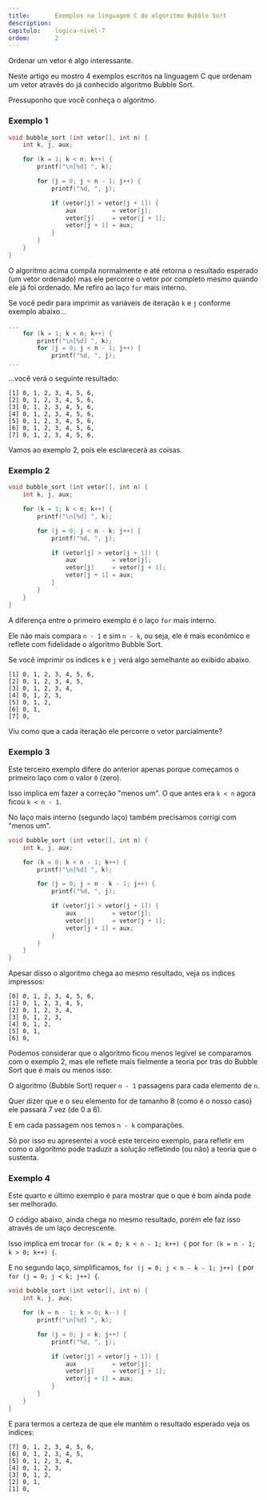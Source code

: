 ```yaml
---
title:       Exemplos na linguagem C do algoritmo Bubble Sort
description:
capitulo:    logica-nivel-7
ordem:       2
---
```


Ordenar um vetor é algo interessante.

Neste artigo eu mostro 4 exemplos escritos na linguagem C que ordenam um vetor através do já conhecido algoritmo
Bubble Sort.

Pressuponho que você conheça o algoritmo.


### Exemplo 1

```c
void bubble_sort (int vetor[], int n) {
    int k, j, aux;

    for (k = 1; k < n; k++) {
        printf("\n[%d] ", k);

        for (j = 0; j < n - 1; j++) {
            printf("%d, ", j);

            if (vetor[j] > vetor[j + 1]) {
                aux          = vetor[j];
                vetor[j]     = vetor[j + 1];
                vetor[j + 1] = aux;
            }
        }
    }
}
```

O algoritmo acima compila normalmente e até retorna o resultado esperado (um vetor ordenado) mas ele percorre o vetor
por completo mesmo quando ele já foi ordenado. Me refiro ao laço `for` mais interno.

Se você pedir para imprimir as variáveis de iteração `k` e `j` conforme exemplo abaixo...

```c
...
    for (k = 1; k < n; k++) {
        printf("\n[%d] ", k);
        for (j = 0; j < n - 1; j++) {
            printf("%d, ", j);
...
```

...você verá o seguinte resultado:

    [1] 0, 1, 2, 3, 4, 5, 6,
    [2] 0, 1, 2, 3, 4, 5, 6,
    [3] 0, 1, 2, 3, 4, 5, 6,
    [4] 0, 1, 2, 3, 4, 5, 6,
    [5] 0, 1, 2, 3, 4, 5, 6,
    [6] 0, 1, 2, 3, 4, 5, 6,
    [7] 0, 1, 2, 3, 4, 5, 6,


Vamos ao exemplo 2, pois ele esclarecerá as coisas.



### Exemplo 2

```c
void bubble_sort (int vetor[], int n) {
    int k, j, aux;

    for (k = 1; k < n; k++) {
        printf("\n[%d] ", k);

        for (j = 0; j < n - k; j++) {
            printf("%d, ", j);

            if (vetor[j] > vetor[j + 1]) {
                aux          = vetor[j];
                vetor[j]     = vetor[j + 1];
                vetor[j + 1] = aux;
            }
        }
    }
}
```

A diferença entre o primeiro exemplo é o laço `for` mais interno.

Ele não mais compara `n - 1` e sim `n - k`, ou seja, ele é mais econômico e reflete com fidelidade o algoritmo
Bubble Sort.

Se você imprimir os índices `k` e `j` verá algo semelhante ao exibido abaixo.

    [1] 0, 1, 2, 3, 4, 5, 6,
    [2] 0, 1, 2, 3, 4, 5,
    [3] 0, 1, 2, 3, 4,
    [4] 0, 1, 2, 3,
    [5] 0, 1, 2,
    [6] 0, 1,
    [7] 0,

Viu como que a cada iteração ele percorre o vetor parcialmente?



### Exemplo 3

Este terceiro exemplo difere do anterior apenas porque começamos o primeiro laço com o valor `0` (zero).

Isso implica em fazer a correção "menos um". O que antes era `k < n` agora ficou `k < n - 1`.

No laço mais interno (segundo laço) também precisamos corrigi com "menos um".

```c
void bubble_sort (int vetor[], int n) {
    int k, j, aux;

    for (k = 0; k < n - 1; k++) {
        printf("\n[%d] ", k);

        for (j = 0; j < n - k - 1; j++) {
            printf("%d, ", j);

            if (vetor[j] > vetor[j + 1]) {
                aux          = vetor[j];
                vetor[j]     = vetor[j + 1];
                vetor[j + 1] = aux;
            }
        }
    }
}
```

Apesar disso o algoritmo chega ao mesmo resultado, veja os índices impressos:

    [0] 0, 1, 2, 3, 4, 5, 6,
    [1] 0, 1, 2, 3, 4, 5,
    [2] 0, 1, 2, 3, 4,
    [3] 0, 1, 2, 3,
    [4] 0, 1, 2,
    [5] 0, 1,
    [6] 0,

Podemos considerar que o algoritmo ficou menos legível se comparamos com o exemplo 2, mas ele reflete mais fielmente a
teoria por trás do Bubble Sort que é mais ou menos isso:

O algoritmo (Bubble Sort) requer `n - 1` passagens para cada elemento de `n`.

Quer dizer que e o seu elemento for de tamanho 8 (como é o nosso caso) ele passará 7 vez (de 0 a 6).

E em cada passagem nos temos `n - k` comparações.

Só por isso eu apresentei a você este terceiro exemplo, para refletir em como o algorítmo pode traduzir a solução
refletindo (ou não) a teoria que o sustenta.


### Exemplo 4

Este quarto e último exemplo é para mostrar que o que é bom ainda pode ser melhorado.

O código abaixo, ainda chega no mesmo resultado, porém ele faz isso através de um laço decrescente.

Isso implica em trocar `for (k = 0; k < n - 1; k++) {` por `for (k = n - 1; k > 0; k++) {`.

E no segundo laço, simplificamos, `for (j = 0; j < n - k - 1; j++) {` por `for (j = 0; j < k; j++) {`.

```c
void bubble_sort (int vetor[], int n) {
    int k, j, aux;

    for (k = n - 1; k > 0; k--) {
        printf("\n[%d] ", k);

        for (j = 0; j < k; j++) {
            printf("%d, ", j);

            if (vetor[j] > vetor[j + 1]) {
                aux          = vetor[j];
                vetor[j]     = vetor[j + 1];
                vetor[j + 1] = aux;
            }
        }
    }
}
```

E para termos a certeza de que ele mantém o resultado esperado veja os índices:

    [7] 0, 1, 2, 3, 4, 5, 6,
    [6] 0, 1, 2, 3, 4, 5,
    [5] 0, 1, 2, 3, 4,
    [4] 0, 1, 2, 3,
    [3] 0, 1, 2,
    [2] 0, 1,
    [1] 0,
